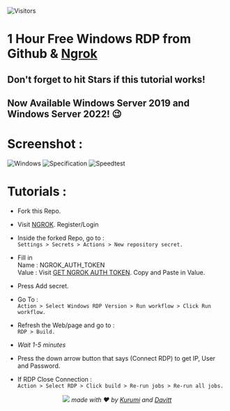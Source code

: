 ![Visitors](https://api.visitorbadge.io/api/visitors?path=https%3A%2F%2Fgithub.com%2Fgithub%2Fdocs&label=Visitors&labelColor=%23d9e3f0&countColor=%23697689&style=flat&labelStyle=none)
# 1 Hour Free Windows RDP from Github & [Ngrok](https://ngrok.com/)
## Don't forget to hit Stars if this tutorial works!
## Now Available Windows Server 2019 and Windows Server 2022! 😉

# Screenshot :
![Windows](https://missuo.ru/file/516f03c699b1d947e8329.png)
![Specification](https://missuo.ru/file/a07c33f5a00235a0895d7.png)
![Speedtest](https://missuo.ru/file/522c46817273b832c9b58.png)

# Tutorials :

+ Fork this Repo.

+ Visit [NGROK](https://dashboard.ngrok.com). Register/Login

+ Inside the forked Repo, go to :\
   ```Settings > Secrets > Actions > New repository secret.```

+ Fill in \
Name : NGROK_AUTH_TOKEN \
Value : Visit [GET NGROK AUTH TOKEN](https://dashboard.ngrok.com/auth/your-authtoken). Copy and Paste in Value.

+ Press Add secret.

+ Go To :\
```Action > Select Windows RDP Version > Run workflow > Click Run workflow.```

+ Refresh the Web/page and go to :\
```RDP > Build.```

+ *Wait 1-5 minutes*

+ Press the down arrow button that says (Connect RDP) to get IP, User and Password.

+ If RDP Close Connection : \
```Action > Select RDP > Click build > Re-run jobs > Re-run all jobs.```

<div align="center">
  <img src="https://raw.githubusercontent.com/arakurumi/onedrive-vercel-index/1516fcf8655e5e141cdb88b28bf475b4f566a667/public/footer.png" />
  <em>made with ❤️ by <a href="https://github.com/arakurumi">Kurumi</a> and <a href="http://github.com/david0l1/">Davitt</a></em>
</div>
